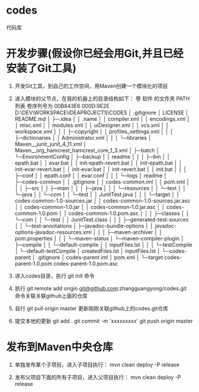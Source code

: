 # codes
代码库

# 开发步骤(假设你已经会用Git,并且已经安装了Git工具)
1. 开发Git工具，到自己的工作空间，用Maven创建一个模块化的项目

2. 进入模块的父节点，在我的机器上的目录结构如下：
卷 软件 的文件夹 PATH 列表
卷序列号为 00B843E6 000D:9E2E
D:\DEV\WORKSPACE\IDEAPROJECTS\CODES
│  .gitignore
│  LICENSE
│  README.md
│
├─.idea
│  │  .name
│  │  compiler.xml
│  │  encodings.xml
│  │  misc.xml
│  │  modules.xml
│  │  uiDesigner.xml
│  │  vcs.xml
│  │  workspace.xml
│  │
│  ├─copyright
│  │      profiles_settings.xml
│  │
│  ├─dictionaries
│  │      Administrator.xml
│  │
│  └─libraries
│          Maven__junit_junit_4_11.xml
│          Maven__org_hamcrest_hamcrest_core_1_3.xml
│
├─batch
│  └─EnvironmentConfig
│      ├─backup
│      │      readme
│      │
│      ├─bin
│      │      epath.bat
│      │      evar.bat
│      │      init-epath-revert.bat
│      │      init-epath.bat
│      │      init-evar-revert.bat
│      │      init-evar.bat
│      │      init-revert.bat
│      │      init.bat
│      │
│      ├─conf
│      │      epath.conf
│      │      evar.conf
│      │
│      └─logs
│              readme
│
├─codes-common
│  │  .gitignore
│  │  codes-common.iml
│  │  pom.xml
│  │
│  ├─src
│  │  ├─main
│  │  │  ├─java
│  │  │  └─resources
│  │  └─test
│  │      └─java
│  │          └─com
│  │              └─test
│  │                      JunitTest.java
│  │
│  └─target
│      │  codes-common-1.0-sources.jar
│      │  codes-common-1.0-sources.jar.asc
│      │  codes-common-1.0.jar
│      │  codes-common-1.0.jar.asc
│      │  codes-common-1.0.pom
│      │  codes-common-1.0.pom.asc
│      │
│      ├─classes
│      │  └─com
│      │      └─test
│      │              JunitTest.class
│      │
│      ├─generated-test-sources
│      │  └─test-annotations
│      ├─javadoc-bundle-options
│      │      javadoc-options-javadoc-resources.xml
│      │
│      ├─maven-archiver
│      │      pom.properties
│      │
│      └─maven-status
│          └─maven-compiler-plugin
│              ├─compile
│              │  └─default-compile
│              │          inputFiles.lst
│              │
│              └─testCompile
│                  └─default-testCompile
│                          createdFiles.lst
│                          inputFiles.lst
│
└─codes-parent
    │  .gitignore
    │  codes-parent.iml
    │  pom.xml
    │
    └─target
            codes-parent-1.0.pom
            codes-parent-1.0.pom.asc



3. 进入codes目录，执行 git init 命令

4. 执行 git remote add origin git@github.com:zhangguangyong/codes.git 命令关联关联github上面的仓库

5. 自行 git pull origin master 更新刚刚关联github上的codes.git仓库

6. 提交本地的更新
git add .
git commit -m 'xxxxxxxxx'
git push origin master



# 发布到Maven中央仓库
1. 单独发布某个子项目，进入子项目执行：
mvn clean deploy -P release

2. 发布父项目下面的所有子项目，进入父项目执行：
mvn clean deploy -P release

